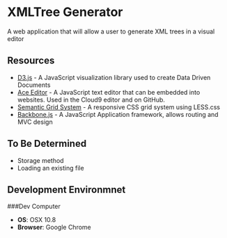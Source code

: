 XMLTree Generator
==================

A web application that will allow a user to generate XML trees in a visual editor

Resources
----------
- [D3.js](http://d3js.org/) - A JavaScript visualization library used to create Data Driven Documents
- [Ace Editor](http://ace.ajax.org/) - A JavaScript text editor that can be embedded into websites. Used in the Cloud9 editor and on GitHub.
- [Semantic Grid System](http://semantic.gs/) - A responsive CSS grid system using LESS.css
- [Backbone.js](http://backbonejs.org/) - A JavaScript Application framework, allows routing and MVC design

To Be Determined
-------------------
- Storage method
- Loading an existing file

Development Environmnet
------------------

###Dev Computer
- <b>OS</b>: OSX 10.8
- <b>Browser</b>: Google Chrome
